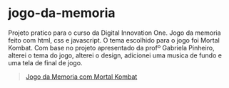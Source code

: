 # jogo-da-memoria
Projeto pratico para o curso da Digital Innovation One.
Jogo da memoria feito com html, css e javascript. 
O tema escolhido para o jogo foi Mortal Kombat.
Com base no projeto apresentado da profº Gabriela Pinheiro, alterei o tema do jogo, alterei o design,
adicionei uma musica de fundo e uma tela de final de jogo.

<blockquote class="imgur-embed-pub" lang="en" data-id="a/8AyFO1Q"  ><a href="//imgur.com/a/8AyFO1Q">Jogo da Memoria com Mortal Kombat</a></blockquote><script async src="//s.imgur.com/min/embed.js" charset="utf-8"></script>

